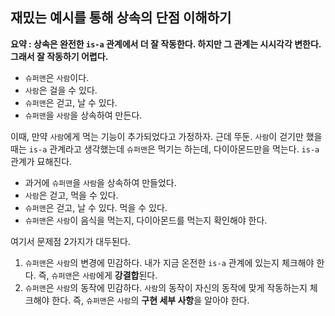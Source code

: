 ## 재밌는 예시를 통해 상속의 단점 이해하기

**요약 : 상속은 완전한 `is-a` 관계에서 더 잘 작동한다. 하지만 그 관계는 시시각각 변한다. 그래서 잘 작동하기 어렵다.**

- `슈퍼맨`은 `사람`이다.
- `사람`은 걸을 수 있다.
- `슈퍼맨`은 걷고, 날 수 있다.
- `슈퍼맨`을 `사람`을 상속하여 만든다.

이때, 만약 `사람`에게 먹는 기능이 추가되었다고 가정하자.
근데 뚜둔. `사람`이 걷기만 했을 때는 `is-a` 관계라고 생각했는데 `슈퍼맨`은 먹기는 하는데, 다이아몬드만을 먹는다. `is-a` 관계가 묘해진다.

- 과거에 `슈퍼맨`을 `사람`을 상속하여 만들었다.
- `사람`은 걷고, 먹을 수 있다.
- `슈퍼맨`은 걷고, 날 수 있다. 먹을 수 있다.
- `슈퍼맨`은 `사람`이 음식을 먹는지, 다이아몬드를 먹는지 확인해야 한다.

여기서 문제점 2가지가 대두된다.

1. `슈퍼맨`은 `사람`의 변경에 민감하다. 내가 지금 온전한 `is-a` 관계에 있는지 체크해야 한다. 즉, `슈퍼맨`은 `사람`에게 **강결합**된다.
2. `슈퍼맨`은 `사람`의 동작에 민감하다. `사람`의 동작이 자신의 동작에 맞게 작동하는지 체크해야 한다. 즉, `슈퍼맨`은 `사람`의 **구현 세부 사항**을 알아야 한다.

